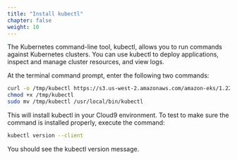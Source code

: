 ```yaml
---
title: "Install kubectl"
chapter: false
weight: 10
---
```


The Kubernetes command-line tool, kubectl, allows you to run commands against Kubernetes clusters. You can use kubectl to deploy applications, inspect and manage cluster resources, and view logs.

At the terminal command prompt, enter the following two commands:

```sh
curl -o /tmp/kubectl https://s3.us-west-2.amazonaws.com/amazon-eks/1.22.6/2022-03-09/bin/linux/amd64/kubectl
chmod +x /tmp/kubectl
sudo mv /tmp/kubectl /usr/local/bin/kubectl
```
This will install kubectl in your Cloud9 environment. To test to make sure the command is installed properly, execute the command:

```sh
kubectl version --client
```
You should see the kubectl version message.